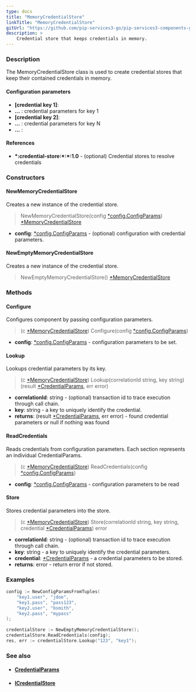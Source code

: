 ```yaml
---
type: docs
title: "MemoryCredentialStore"
linkTitle: "MemoryCredentialStore"
gitUrl: "https://github.com/pip-services3-go/pip-services3-components-go"
description: >
    Credential store that keeps credentials in memory.
---
```



### Description

The MemoryCredentialStore class is used to create credential stores that keep their contained credentials in memory.

#### Configuration parameters

- **[credential key 1]**:
- **...** : credential parameters for key 1
- **[credential key 2]**:
- **...** : credential parameters for key N
- **...** :

#### References
- **\*:credential-store:\*:\*:1.0** -  (optional) Credential stores to resolve credentials



### Constructors

#### NewMemoryCredentialStore
Creates a new instance of the credential store.

> NewMemoryCredentialStore(config [*config.ConfigParams](../../../commons/config/config_params)) [*MemoryCredentialStore]()

- **config**: [*config.ConfigParams](../../../commons/config/config_params) - (optional) configuration with credential parameters.

#### NewEmptyMemoryCredentialStore
Creates a new instance of the credential store.

> NewEmptyMemoryCredentialStore() [*MemoryCredentialStore]()


### Methods

#### Configure
Configures component by passing configuration parameters.

> (c [*MemoryCredentialStore]()) Configure(config [*config.ConfigParams](../../../commons/config/config_params))

- **config**: [*config.ConfigParams](../../../commons/config/config_params) - configuration parameters to be set.


#### Lookup
Lookups credential parameters by its key.

> (c [*MemoryCredentialStore]()) Lookup(correlationId string, key string) (result [*CredentialParams](../credential_params), err error)

- **correlationId**: string - (optional) transaction id to trace execution through call chain.
- **key**: string - a key to uniquely identify the credential.
- **returns**: (result [*CredentialParams](../credential_params), err error) - found credential parameters or null if nothing was found


#### ReadCredentials
Reads credentials from configuration parameters.
Each section represents an individual CredentialParams.

> (c [*MemoryCredentialStore]()) ReadCredentials(config [*config.ConfigParams](../../../commons/config/config_params))

- **config**: [*config.ConfigParams](../../../commons/config/config_params) - configuration parameters to be read


#### Store
Stores credential parameters into the store.

> (c [*MemoryCredentialStore]()) Store(correlationId string, key string, credential [*CredentialParams](../credential_params)) error

- **correlationId**: string - (optional) transaction id to trace execution through call chain.
- **key**: string - a key to uniquely identify the credential parameters.
- **credential**: [*CredentialParams](../credential_params) - a credential parameters to be stored.
- **returns**: error - return error if not stored.

### Examples

```go
config := NewConfigParamsFromTuples(
    "key1.user", "jdoe",
    "key1.pass", "pass123",
    "key2.user", "bsmith",
    "key2.pass", "mypass"
);
  
credentialStore := NewEmptyMemoryCredentialStore();
credentialStore.ReadCredentials(config);
res, err := credentialStore.Lookup("123", "key1");

```

### See also
- #### [CredentialParams](../credential_params)
- #### [ICredentialStore](../icredential_store)
